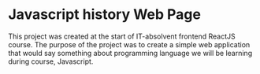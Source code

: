 # Javascript history Web Page
This project was created at the start of IT-absolvent frontend ReactJS course. The purpose of the project was to create a simple web application that would say something about programming language we will be learning during course, Javascript.
